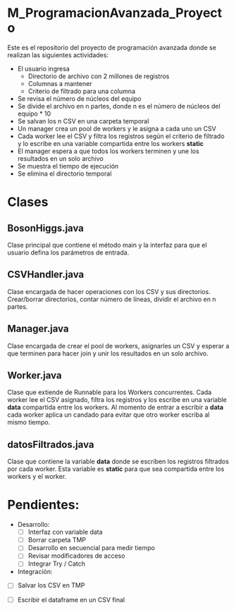 # M_ProgramacionAvanzada_Proyecto
Este es el repositorio del proyecto de programación avanzada donde se realizan las siguientes actividades:
- El usuario ingresa 
    - Directorio de archivo con 2 millones de registros
    - Columnas a mantener
    - Criterio de filtrado para una columna
- Se revisa el número de núcleos del equipo
- Se divide el archivo en n partes, donde n es el número de núcleos del equipo * 10
- Se salvan los n CSV en una carpeta temporal
- Un manager crea un pool de workers y le asigna a cada uno un CSV
- Cada worker lee el CSV y filtra los registros según el criterio de filtrado y lo escribe en una variable compartida entre los workers **static**
- El manager espera a que todos los workers terminen y une los resultados en un solo archivo
- Se muestra el tiempo de ejecución
- Se elimina el directorio temporal

# Clases
## BosonHiggs.java
Clase principal que contiene el método main y la interfaz para que el usuario defina los parámetros de entrada.

## CSVHandler.java
Clase encargada de hacer operaciones con los CSV y sus directorios. Crear/borrar directorios, contar número de líneas, dividir el archivo en n partes.

## Manager.java
Clase encargada de crear el pool de workers, asignarles un CSV y esperar a que terminen para hacer join y unir los resultados en un solo archivo.

## Worker.java
Clase que extiende de Runnable para los Workers concurrentes. Cada worker lee el CSV asignado, filtra los registros y los escribe en una variable **data** compartida entre los workers. Al momento de entrar a escribir a **data** cada worker aplica un candado para evitar que otro worker escriba al mismo tiempo.

## datosFiltrados.java
Clase que contiene la variable **data** donde se escriben los registros filtrados por cada worker. Esta variable es **static** para que sea compartida entre los workers y el worker.



# Pendientes:
- Desarrollo:
  - [ ] Interfaz con variable data
  - [ ] Borrar carpeta TMP
  - [ ] Desarrollo en secuencial para medir tiempo
  - [ ] Revisar modificadores de acceso 
  - [ ] Integrar Try / Catch 
- Integración:
 - [ ] Salvar los CSV en TMP
 - [ ] Escribir el dataframe en un CSV final

